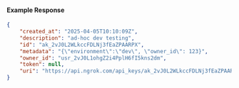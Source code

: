 <!-- Code generated for API Clients. DO NOT EDIT. -->

#### Example Response

```json
{
	"created_at": "2025-04-05T10:10:09Z",
	"description": "ad-hoc dev testing",
	"id": "ak_2vJ0L2WLkccFDLNj3fEaZPAARPX",
	"metadata": "{\"environment\":\"dev\", \"owner_id\": 123}",
	"owner_id": "usr_2vJ0L1ohgZ2i4PplH6fI5kns2dm",
	"token": null,
	"uri": "https://api.ngrok.com/api_keys/ak_2vJ0L2WLkccFDLNj3fEaZPAARPX"
}
```
